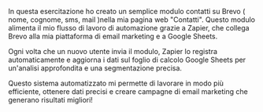 In questa esercitazione ho creato un semplice modulo contatti su Brevo ( nome, cognome, sms, mail )nella mia pagina web "Contatti". 
Questo modulo alimenta il mio flusso di lavoro di automazione grazie a Zapier, che collega Brevo alla mia piattaforma di email marketing e a Google Sheets.

Ogni volta che un nuovo utente invia il modulo, Zapier lo registra automaticamente e aggiorna i dati sul foglio di calcolo Google Sheets per un'analisi approfondita e una segmentazione precisa.


Questo sistema automatizzato mi permette di lavorare in modo più efficiente, ottenere dati precisi e creare campagne di email marketing che generano risultati migliori!
